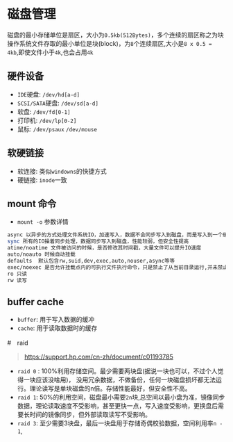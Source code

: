 # 磁盘管理  
磁盘的最小存储单位是扇区，大小为`0.5kb(512Bytes)`，多个连续的扇区称之为块 
操作系统文件存取的最小单位是块(block)，为`8`个连续扇区,大小是`8 x 0.5 = 4kb`,即使文件小于`4k`,也会占用`4k` 

## 硬件设备 
- `IDE`硬盘: `/dev/hd[a-d]`   
- `SCSI/SATA`硬盘: `/dev/sd[a-d]`   
- 软盘: `/dev/fd[0-1]` 
- 打印机: `/dev/lp[0-2]`
- 鼠标: `/dev/psaux`  `/dev/mouse`  

## 软硬链接 
- 软连接: 类似`windowns`的快捷方式 
- 硬链接: `inode`一致  

## mount 命令
- `mount -o` 参数详情 
```bash
async 以异步的方式处理文件系统IO，加速写入，数据不会同步写入到磁盘，而是写入到一个缓冲区，提供系统性能，但损失安全性。 
sync 所有的IO操着同步处理，数据同步写入到磁盘，性能较弱，但安全性提高 
atime/noatime 文件被访问的时候，是否修改其时间戳，大量文件可以提升IO速度 
auto/noauto 时候自动挂载  
defaults  默认包含rw,suid,dev,exec,auto,nouser,async等等 
exec/noexec 是否允许挂载点内的可执行文件执行命令，只是禁止了从当前目录运行,并未禁止通过指定bash解释器来运行  
ro 只读
rw 读写 
```
## buffer cache

- `buffer`: 用于写入数据的缓冲 
- `cache`: 用于读取数据时的缓存

#　raid 
> https://support.hp.com/cn-zh/document/c01193785  
- `raid 0` : 100%利用存储空间。最少需要两块盘(据说一块也可以，不过个人觉得一块应该没啥用)， 没用冗余数据，不做备份，任何一块磁盘损坏都无法运行。理论读写是单块磁盘的n倍。存储性能最好，但安全性不高。 
- `raid 1`: 50%的利用空间，磁盘最小需要`2n`块,总空间以最小盘为准，镜像同步数据，理论读取速度不受影响，甚至更快一点，写入速度受影响，更换盘后需要长时间的镜像同步，但外部读取读写不受影响。 
- `raid 3`: 至少需要3块盘，最后一块盘用于存储奇偶校验数据，空间利用率`n - 1`,  

